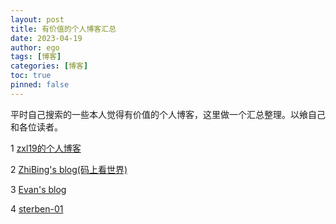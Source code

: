 ```yaml
---
layout: post
title: 有价值的个人博客汇总
date: 2023-04-19
author: ego
tags: [博客]
categories: [博客]
toc: true
pinned: false
---
```


平时自己搜索的一些本人觉得有价值的个人博客，这里做一个汇总整理。以飨自己和各位读者。 

1 [zxl19的个人博客](https://zxl19.github.io/) 

2 [ZhiBing's blog(码上看世界)](https://azmddy.github.io/) 

3 [Evan's blog](https://xugaoyi.com/) 

4 [sterben-01](https://sterben-01.github.io/)